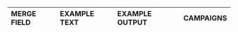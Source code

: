 | MERGE FIELD | EXAMPLE TEXT        | EXAMPLE OUTPUT|CAMPAIGNS|
|:------------|:------------|:--------------|:--------|
